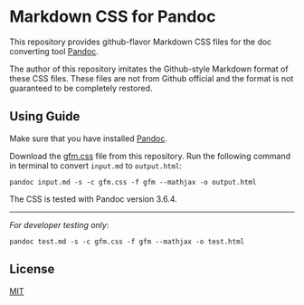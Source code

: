 # Markdown CSS for Pandoc

This repository provides github-flavor Markdown CSS files for the doc converting tool [Pandoc](https://github.com/jgm/pandoc).

The author of this repository imitates the Github-style Markdown format of these CSS files. These files are not from Github official and the format is not guaranteed to be completely restored.


## Using Guide

Make sure that you have installed [Pandoc](https://github.com/jgm/pandoc/releases).

Download the [gfm.css](./gfm.css) file from this repository. Run the following command in terminal to convert `input.md` to `output.html`:

```
pandoc input.md -s -c gfm.css -f gfm --mathjax -o output.html 
```

The CSS is tested with Pandoc version 3.6.4.

---

*For developer testing only*: 

```
pandoc test.md -s -c gfm.css -f gfm --mathjax -o test.html
```


## License

[MIT](./LICENSE)
